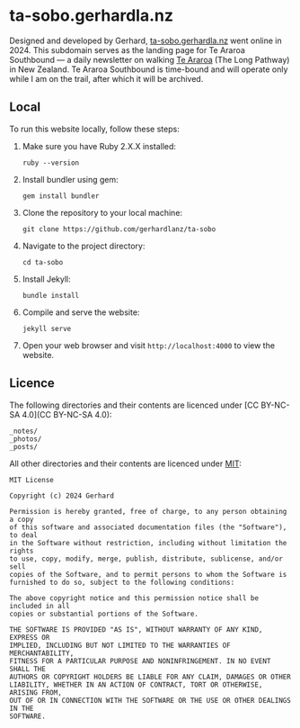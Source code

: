 
# ta-sobo.gerhardla.nz

Designed and developed by Gerhard, [ta-sobo.gerhardla.nz](ta-sobo.gerhardla.nz) went online in 2024. This subdomain serves as the landing page for  Te Araroa Southbound — a daily newsletter on walking [Te Araroa](https://www.teararoa.org.nz/) (The Long Pathway) in New Zealand. Te Araroa Southbound is time-bound and will operate only while I am on the trail, after which it will be archived.

## Local

To run this website locally, follow these steps:

1. Make sure you have Ruby 2.X.X installed:
    ```
    ruby --version
    ```

2. Install bundler using gem:
    ```
    gem install bundler
    ```

3. Clone the repository to your local machine:
    ```
    git clone https://github.com/gerhardlanz/ta-sobo
    ```

4. Navigate to the project directory:
    ```
    cd ta-sobo
    ```

5. Install Jekyll:
    ```
    bundle install  
    ```

5. Compile and serve the website:
    ```
    jekyll serve
    ```

6. Open your web browser and visit `http://localhost:4000` to view the website.

## Licence

The following directories and their contents are licenced under [CC BY-NC-SA 4.0](CC BY-NC-SA 4.0):

```
_notes/
_photos/
_posts/
```

All other directories and their contents are licenced under [MIT](https://opensource.org/license/mit):

```
MIT License

Copyright (c) 2024 Gerhard

Permission is hereby granted, free of charge, to any person obtaining a copy
of this software and associated documentation files (the "Software"), to deal
in the Software without restriction, including without limitation the rights
to use, copy, modify, merge, publish, distribute, sublicense, and/or sell
copies of the Software, and to permit persons to whom the Software is
furnished to do so, subject to the following conditions:

The above copyright notice and this permission notice shall be included in all
copies or substantial portions of the Software.

THE SOFTWARE IS PROVIDED "AS IS", WITHOUT WARRANTY OF ANY KIND, EXPRESS OR
IMPLIED, INCLUDING BUT NOT LIMITED TO THE WARRANTIES OF MERCHANTABILITY,
FITNESS FOR A PARTICULAR PURPOSE AND NONINFRINGEMENT. IN NO EVENT SHALL THE
AUTHORS OR COPYRIGHT HOLDERS BE LIABLE FOR ANY CLAIM, DAMAGES OR OTHER
LIABILITY, WHETHER IN AN ACTION OF CONTRACT, TORT OR OTHERWISE, ARISING FROM,
OUT OF OR IN CONNECTION WITH THE SOFTWARE OR THE USE OR OTHER DEALINGS IN THE
SOFTWARE.
```
